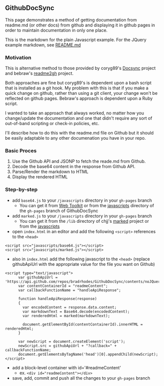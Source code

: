 ## GithubDocSync


This page demonstrates a method of getting documentation from readme.md (or other docs) from github and displaying it in github pages in order to maintain documentation in only one place.

This is the markdown for the plain Javascript example. For the JQuery example markdown, see [README.md](https://github.com/bradrhodes/GithubDocSync/blob/master/README.md)

### Motivation

This is alternative method to those provided by coryg89's [Docsync](http://coryg89.github.io/docsync/) project and bebraw's [readme2gh](http://www.nixtu.info/2012/09/readme2gh-keeps-your-github-readmemd.html) project.

Both approaches are fine but coryg89's is dependent upon a bash script that is installed as a git hook. My problem with this is that if you make a quick change on github, rather than using a git client, your change won't be reflected on github pages. Bebraw's approach is dependent upon a Ruby script. 

I wanted to take an approach that always worked, no matter how you change/update the documentation and one that didn't require any sort of out-of-band scripting or check-in policies, etc.

I'll describe how to do this with the readme.md file on Github but it should be easily adaptable to any other documenation you have in your repo.

### Basic Proces

1. Use the Github API and JSONP to fetch the reade.md from Github.
2. Decode the base64 content in the response from Github API.
3. Parse/Render the markdown to HTML
4. Display the rendered HTML

### Step-by-step
- add `base64.js` to your `/javascripts` directory in your `gh-pages` branch   
   - You can get it from [Web Toolkit](http://www.webtoolkit.info/javascript-base64.html) or from the [javascripts](https://github.com/bradrhodes/GithubDocSync/tree/gh-pages/javascripts) directory of the `gh-pages` branch of GithubDocSync   
- add `marked.js` to your `/javascripts` directory in your `gh-pages` branch
   - You can get it from the `/lib` directory of chjj's [marked](https://github.com/chjj/marked/tree/master/lib) project or from the [javascripts](https://github.com/bradrhodes/GithubDocSync/tree/gh-pages/javascripts) 
- open `index.html` in an editor and add the following `<script>` references to the `<head>`
```
<script src="javascripts/base64.js"></script>
<script src="javascripts/marked.js"></script>
```
- also in `index.html` add the following javascript to the `<head>` (replace githubApiUrl with the appropriate value for the file you want on Github)
```
<script type="text/javascript">
      var githubApiUrl = 'https://api.github.com/repos/bradrhodes/GithubDocSync/contents/noJQuery.md';
      var contentContainerId = "readmeContent";
      var callbackFunctionName = "handleApiResponse";

      function handleApiResponse(response)
      {
        var encodedContent = response.data.content;
        var markdownText = Base64.decode(encodedContent);
        var renderedHtml = marked(markdownText);

        document.getElementById(contentContainerId).innerHTML = renderedHtml;
      }

      var newScript = document.createElement('script');
      newScript.src = githubApiUrl + "?callback=" + callbackFunctionName;
      document.getElementsByTagName('head')[0].appendChild(newScript);
</script>
```
- add a block-level container with id='#readmeContent'
	- ex. `<div id="readmeContent"></div>`
- save, add, commit and push all the changes to your `gh-pages` branch
   


